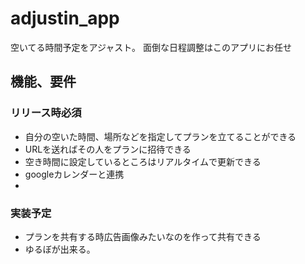 # adjustin_app
空いてる時間予定をアジャスト。
面倒な日程調整はこのアプリにお任せ

## 機能、要件

### リリース時必須

- 自分の空いた時間、場所などを指定してプランを立てることができる
- URLを送ればその人をプランに招待できる
- 空き時間に設定しているところはリアルタイムで更新できる
- googleカレンダーと連携
- 

### 実装予定

- プランを共有する時広告画像みたいなのを作って共有できる
- ゆるぼが出来る。
